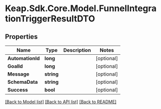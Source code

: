 # Keap.Sdk.Core.Model.FunnelIntegrationTriggerResultDTO

## Properties

Name | Type | Description | Notes
------------ | ------------- | ------------- | -------------
**AutomationId** | **long** |  | [optional] 
**GoalId** | **long** |  | [optional] 
**Message** | **string** |  | [optional] 
**SchemaData** | **string** |  | [optional] 
**Success** | **bool** |  | [optional] 

[[Back to Model list]](../README.md#documentation-for-models) [[Back to API list]](../README.md#documentation-for-api-endpoints) [[Back to README]](../README.md)

